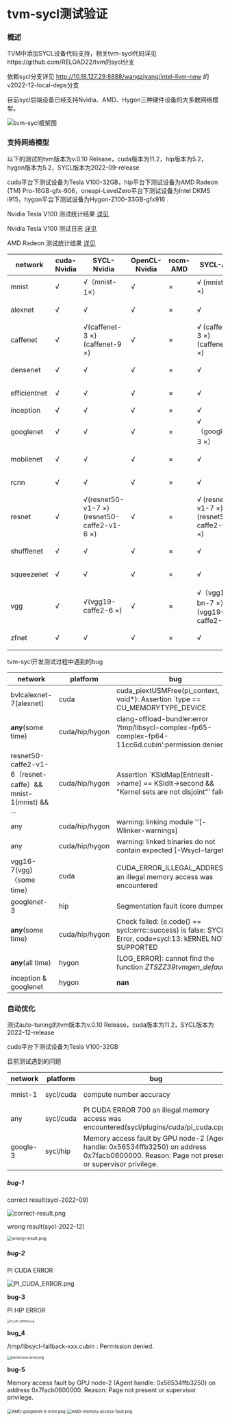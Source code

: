 # tvm-sycl测试验证

### 概述

TVM中添加SYCL设备代码支持，相关tvm-sycl代码详见https://github.com/RELOAD22/tvm的sycl分支

依赖sycl分支详见 http://10.18.127.29:8888/wangziyang/intel-llvm-new 的v2022-12-local-deps分支

目前sycl后端设备已经支持Nvidia、AMD、Hygon三种硬件设备的大多数网络模型。

![tvm-sycl框架图](imgs/tvm-sycl-structure.png)

### 支持网络模型

以下的测试的tvm版本为v.0.10 Release，cuda版本为11.2，hip版本为5.2，hygon版本为5.2，SYCL版本为2022-09-release

cuda平台下测试设备为Tesla V100-32GB，hip平台下测试设备为AMD Radeon (TM) Pro-16GB-gfx-906，oneapi-LevelZero平台下测试设备为Intel DKMS i915，hygon平台下测试设备为Hygon-Z100-33GB-gfx916 . 

Nvidia Tesla V100 测试统计结果 [详见](tvm-cuda-V100-sycl-test-result/cuda-V100-network-summary.xlsx)

Nvidia Tesla V100 测试日志 [详见](tvm-cuda-V100-sycl-test-result/error_tvm_V100_cuda_sycl.log)

AMD Radeon 测试统计结果 [详见](tvm-amd-MI50-sycl-test-result/rocm-MI50-network-summary.xlsx)

| network      | cuda-Nvidia | SYCL-Nvidia                                      | OpenCL-Nvidia | rocm-AMD | SYCL-AMD                                          | OpenCL-AMD | rocm-Hygon | SYCL-Hygon         | OpenCL-Hygon | SYCL-Intel         | OpenCL-Intel |
| ------------ | ----------- | ------------------------------------------------ | ------------- | -------- | ------------------------------------------------- | ---------- | ---------- | ------------------ | ------------ | ------------------ | ------------ |
| mnist        | √           | √（mnist-1×）                                    | √             | ×        | √ (mnist-1 ×)                                     | √          | ×          | √（Log_Error?）    | √            | √                  | √            |
| alexnet      | √           | √                                                | √             | ×        | √                                                 | √          | ×          | √（same as above） | √            | √                  | √            |
| caffenet     | √           | √(caffenet-3 ×)<br />(caffenet-9 ×)              | √             | ×        | √ (caffenet-3 ×)<br />(caffenet-9 ×)              | √          | ×          | √（same as above） | √            | √                  | √            |
| densenet     | √           | √                                                | √             | ×        | √                                                 | √          | ×          | √（same as above） | √            | √                  | √            |
| efficientnet | √           | √                                                | √             | ×        | √                                                 | √          | ×          | √（same as above） | √            | √                  | √            |
| inception    | √           | √                                                | √             | ×        | √                                                 | √          | ×          | ×                  | √            | √                  | √            |
| googlenet    | √           | √                                                | √             | ×        | √（googlenet-3 ×）                                | √          | ×          | ×                  | √            | √                  | √            |
| mobilenet    | √           | √                                                | √             | ×        | √                                                 | √          | ×          | √（same as above） | √            | √                  | √            |
| rcnn         | √           | √                                                | √             | ×        | √                                                 | √          | ×          | √（same as above） | √            | √                  | √            |
| resnet       | √           | √(resnet50-v1-7 ×)<br />(resnet50-caffe2-v1-6 ×) | √             | ×        | √ (resnet50-v1-7 ×)<br />(resnet50-caffe2-v1-6 ×) | √          | ×          | √（same as above） | √            | √(resnet50-v1-7 ×) | √            |
| shufflenet   | √           | √                                                | √             | ×        | √                                                 | √          | ×          | √（same as above） | √            | √                  | √            |
| squeezenet   | √           | √                                                | √             | ×        | √                                                 | √          | ×          | √（same as above） | √            | √                  | √            |
| vgg          | √           | √(vgg19-caffe2-6 ×)                              | √             | ×        | √（vgg16-bn-7 ×）(vgg19-caffe2-6 ×)               | √          | ×          | √（same as above） | √            | √                  | √            |
| zfnet        | √           | √                                                | √             | ×        | √                                                 | √          | ×          | √（same as above） | √            | √                  | √            |

tvm-sycl开发测试过程中遇到的bug

| network                                                      | platform       | bug                                                          | progress                                                     |
| ------------------------------------------------------------ | -------------- | ------------------------------------------------------------ | ------------------------------------------------------------ |
| bvlcalexnet-7(alexnet)                                       | cuda           | cuda_piextUSMFree(pi_context, void*): Assertion `type == CU_MEMORYTYPE_DEVICE | fix（fix SYCL plugin USMFree interface）                     |
| **any**(some time)                                           | cuda/hip/hygon | clang-offload-bundler:error ‘/tmp/libsycl-complex-fp65-complex-fp64-11cc6d.cubin’:permission denied | fix(add CAP_SYS_ADMIN privilege and NVreg_RestrictProfilingToAdminUsers=0) |
| resnet50-caffe2-v1-6（resnet-caffe）&& mnist-1(mnist) && ... | cuda/hip/hygon | Assertion `KSIdMap[EntriesIt->name] == KSIdIt->second && "Kernel sets are not disjoint"' failed | fix（fix SYCL program manager kernel sets check）            |
| any                                                          | cuda/hip/hygon | warning: linking module ''[-Wlinker-warnings]                | fix（fix in 2022-12-release）                                |
| any                                                          | cuda/hip/hygon | warning: linked binaries do not contain expected [-Wsycl-target] | fix（fix in 2022-12-release）                                |
| vgg16-7(vgg)（some time）                                    | cuda           | CUDA_ERROR_ILLEGAL_ADDRESS：an illegal memory access was encountered | unfix                                                        |
| googlenet-3                                                  | hip            | Segmentation fault (core dumped)                             | unfix                                                        |
| **any**(some time)                                           | cuda/hip/hygon | Check failed: (e.code() == sycl::errc::success) is false: SYCL Error, code=sycl:13: kERNEL NOT SUPPORTED | unfix                                                        |
| **any**(all time)                                            | hygon          | [LOG_ERROR]: cannot find the function _ZTSZZ39tvmgen_default_ | unfix                                                        |
| inception & googlenet                                        | hygon          | **nan**                                                      | unfix                                                        |

### 自动优化

测试auto-tuning的tvm版本为v.0.10 Release，cuda版本为11.2，SYCL版本为2022-12-release

cuda平台下测试设备为Tesla V100-32GB

目前测试遇到的问题

| network  | platform  | bug                                                          | progress              |
| -------- | --------- | ------------------------------------------------------------ | --------------------- |
| mnist-1  | sycl/cuda | compute number accuracy                                      | undo(2022-12-release) |
| any      | sycl/cuda | PI CUDA ERROR 700 an illegal memory access was encountered(sycl/plugins/cuda/pi_cuda.cpp) | undo                  |
| google-3 | sycl/hip  | Memory access fault by GPU node-2 (Agent handle: 0x56534ffb3250) on address 0x7facb0600000. Reason: Page not present or supervisor privilege. | undo                  |

##### bug-1

correct result(sycl-2022-09)

![correct-result.png](imgs/auto-tune-mnist-1-correct.png)

wrong result(sycl-2022-12)

<img src="imgs/auto-tune-mnist-1-wrong.png" alt="wrong-result.png" style="zoom: 70%;" />

##### bug-2

PI CUDA ERROR

![PI_CUDA_ERROR.png](imgs/PI_CUDA_ERROR.png)

**bug-3**

PI HIP ERROR

<img src="imgs/PI_HIP_ERROR.png" alt="PI_HIP_ERROR.png" style="zoom: 45%;" />

**bug_4**

/tmp/libsycl-fallback-xxx.cubin : Permission denied.

<img src="imgs/permission_error.png" alt="permission-error.png" style="zoom:55%;" />

**bug-5**

Memory access fault by GPU node-2 (Agent handle: 0x56534ffb3250) on address 0x7facb0600000. Reason: Page not present or supervisor privilege.

<img src="imgs/AMD-googlenet-3-error.png" alt="AMD-googlenet-3-error.png" style="zoom:67%;" />

<img src="imgs/AMD-memory-access-fault.png" alt="AMD-memory-access-fault.png" style="zoom:67%;" />